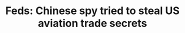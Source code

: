 ---
order: 14
title:  "Feds: Chinese spy tried to steal US aviation trade secrets"
authors: ["Michael Balsamo", "Angie Wang"]
categories:
    - story
    - video
link: https://apnews.com/95d58154c0664f1f999e4d26781afefd
redirect: true
photo:
    filename: chinese-spy.jpg
---
